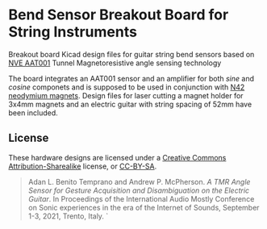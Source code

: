 # Bend Sensor Breakout Board for String Instruments

Breakout board Kicad design files for guitar string bend sensors based on [NVE AAT001](https://www.nve.com/angleSensors) Tunnel Magnetoresistive angle sensing technology

The board integrates an AAT001 sensor and an amplifier for both _sine_ and _cosine_ componets and is supposed to be used in conjunction with [N42 neodymium magnets](https://www.first4magnets.com/circular-disc-rod-c34/4mm-dia-x-3mm-thick-n42-neodymium-magnet-0-54kg-pull-p3049#ps_0_3096|ps_1_16682). Design files for laser cutting a magnet holder for 3x4mm magnets and an electric guitar with string spacing of 52mm have been included.

## License
These hardware designs are licensed under a [Creative Commons Attribution-Sharealike](https://creativecommons.org/licenses/by-sa/3.0/) license, or [CC-BY-SA](https://creativecommons.org/licenses/by-sa/3.0/).

> Adan L. Benito Temprano and Andrew P. McPherson. _A TMR Angle Sensor for Gesture Acquisition and Disambiguation on the Electric Guitar_. In Proceedings of the International Audio Mostly Conference on Sonic experiences in the era of the Internet of Sounds, September 1-3, 2021, Trento, Italy.
`
